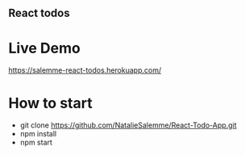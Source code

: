 ## React todos

# Live Demo

https://salemme-react-todos.herokuapp.com/

# How to start

- git clone https://github.com/NatalieSalemme/React-Todo-App.git
- npm install
- npm start
